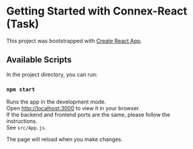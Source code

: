 # Getting Started with Connex-React (Task)

This project was bootstrapped with [Create React App](https://github.com/facebook/create-react-app).

## Available Scripts

In the project directory, you can run:

### `npm start`

Runs the app in the development mode.\
Open [http://localhost:3000](http://localhost:3000) to view it in your browser.\
If the backend and frontend ports are the same, please follow the instructions. \
See `src/App.js`.

The page will reload when you make changes.
